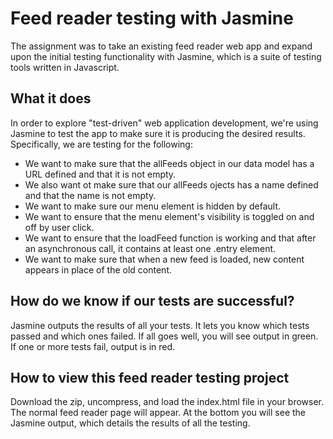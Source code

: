 # Feed reader testing with Jasmine

The assignment was to take an existing feed reader web app and expand upon the initial testing functionality with Jasmine, which is a suite of testing tools written in Javascript.


## What it does

In order to explore "test-driven" web application development, we're using Jasmine to test the app to make sure it is producing the desired results. Specifically, we are testing for the following:

- We want to make sure that the allFeeds object in our data model has a URL defined and that it is not empty.
- We also want ot make sure that our allFeeds ojects has a name defined and that the name is not empty.
- We want to make sure our menu element is hidden by default.
- We want to ensure that the menu element's visibility is toggled on and off by user click.
- We want to ensure that the loadFeed function is working and that after an asynchronous call, it contains at least one .entry element.
- We want to make sure that when a new feed is loaded, new content appears in place of the old content.

## How do we know if our tests are successful?

Jasmine outputs the results of all your tests. It lets you know which tests passed and which ones failed. If all goes well, you will see output in green. If one or more tests fail, output is in red.

## How to view this feed reader testing project

Download the zip, uncompress, and load the index.html file in your browser. The normal feed reader page will appear. At the bottom you will see the Jasmine output, which details the results of all the testing.